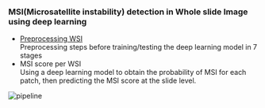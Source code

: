 ###  MSI(Microsatellite instability) detection in Whole slide Image using deep learning  

 
* [Preprocessing WSI](https://github.com/jinoklee/Preprocessing_WSI)  
   Preprocessing steps before training/testing the deep learning model in 7 stages
* MSI score per WSI  
   Using a deep learning model to obtain the probability of MSI for each patch, then predicting the MSI score at the slide level.

![pipeline](https://github.com/jinoklee/MSIdetection_for_DigitalPathology/assets/21270098/2d39d65e-9dd1-4a05-b722-1ff078fedb41)
